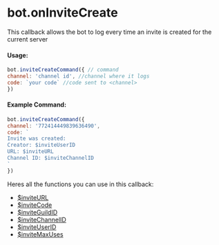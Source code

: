 # bot.onInviteCreate

This callback allows the bot to log every time an invite is created for the current server

#### Usage:

```javascript
bot.inviteCreateCommand({ // command
channel: 'channel id', //channel where it logs
code: `your code` //code sent to <channel>
})
```

#### Example Command:

```javascript
bot.inviteCreateCommand({
channel: '772414449839636490',
code: `
Invite was created:
Creator: $inviteUserID
URL: $inviteURL
Channel ID: $inviteChannelID
`
})
```

Heres all the functions you can use in this callback:

* [$inviteURL ](functions/usdinviteurl.md)
* [$inviteCode ](functions/usdinvitecode.md)
* [$inviteGuildID ](functions/usdinviteguildid.md)
* [$inviteChannelID ](functions/usdinvitechannelid.md)
* [$inviteUserID ](functions/usdinviteuserid.md)
* [$inviteMaxUses](functions/usdinvitemaxuses.md)

